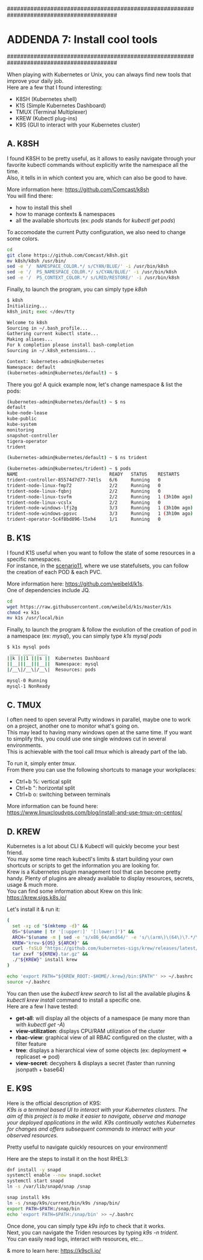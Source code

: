 #########################################################################################
# ADDENDA 7: Install cool tools
#########################################################################################

When playing with Kubernetes or Unix, you can always find new tools that improve your daily job.  
Here are a few that I found interesting:  
- K8SH (Kubernetes shell)  
- K1S (Simple Kubernetes Dashboard)  
- TMUX (Terminal Multiplexer)  
- KREW (Kubectl plug-ins)
- K9S (GUI to interact with your Kubernetes cluster)

## A. K8SH

I found K8SH to be pretty useful, as it allows to easily navigate through your favorite kubectl commands without explicitly write the namespace all the time.  
Also, it tells in in which context you are, which can also be good to have.  

More information here: https://github.com/Comcast/k8sh  
You will find there:  
- how to install this shell
- how to manage contexts & namespaces
- all the available shortcuts (ex: _pods_ stands for _kubectl get pods_)  

To accomodate the current Putty configuration, we also need to change some colors.  
```bash
cd
git clone https://github.com/Comcast/k8sh.git
mv k8sh/k8sh /usr/bin/
sed -e '/  NAMESPACE_COLOR.*/ s/CYAN/BLUE/' -i /usr/bin/k8sh
sed -e '/  PS_NAMESPACE_COLOR.*/ s/CYAN/BLUE/' -i /usr/bin/k8sh
sed -e '/  PS_CONTEXT_COLOR.*/ s/LRED/RESTORE/' -i /usr/bin/k8sh
```

Finally, to launch the program, you can simply type _k8sh_  
```bash
$ k8sh
Initializing...
k8sh_init; exec </dev/tty

Welcome to k8sh
Sourcing in ~/.bash_profile...
Gathering current kubectl state...
Making aliases...
For k completion please install bash-completion
Sourcing in ~/.k8sh_extensions...

Context: kubernetes-admin@kubernetes
Namespace: default
(kubernetes-admin@kubernetes/default) ~ $
```

There you go! A quick example now, let's change namespace & list the pods:  
```bash
(kubernetes-admin@kubernetes/default) ~ $ ns
default
kube-node-lease
kube-public
kube-system
monitoring
snapshot-controller
tigera-operator
trident

(kubernetes-admin@kubernetes/default) ~ $ ns trident

(kubernetes-admin@kubernetes/trident) ~ $ pods
NAME                                  READY   STATUS    RESTARTS        AGE
trident-controller-85574d7d77-74tls   6/6     Running   0               3h11m
trident-node-linux-fmp72              2/2     Running   0               3h11m
trident-node-linux-fqbnj              2/2     Running   0               3h11m
trident-node-linux-tsvfm              2/2     Running   1 (3h10m ago)   3h11m
trident-node-linux-vcslx              2/2     Running   0               3h11m
trident-node-windows-lfj2g            3/3     Running   1 (3h10m ago)   3h11m
trident-node-windows-ppsvc            3/3     Running   1 (3h10m ago)   3h11m
trident-operator-5c4f8bd896-l5xh4     1/1     Running   0               3h14m
```

## B. K1S

I found K1S useful when you want to follow the state of some resources in a specific namespaces.  
For instance, in the [scenario11](../../Scenarios/Scenario11), where we use statefulsets, you can follow the creation of each POD & each PVC.  

More information here: https://github.com/weibeld/k1s.  
One of dependencies include JQ.  

```bash
cd
wget https://raw.githubusercontent.com/weibeld/k1s/master/k1s
chmod +x k1s
mv k1s /usr/local/bin
```

Finally, to launch the program & follow the evolution of the creation of pod in a namespace (ex: _mysql_), you can simply type _k1s mysql pods_

```bash
$ k1s mysql pods
 ____ ____ ____
||k |||1 |||s ||  Kubernetes Dashboard
||__|||__|||__||  Namespace: mysql
|/__\|/__\|/__\|  Resources: pods

mysql-0 Running
mysql-1 NonReady
```

## C. TMUX

I often need to open several Putty windows in parallel, maybe one to work on a project, another one to monitor what's going on.  
This may lead to having many windows open at the same time. If you want to simplify this, you could use one single windows cut in several environments.  
This is achievable with the tool call _tmux_ which is already part of the lab.  

To run it, simply enter _tmux_.  
From there you can use the following shortcuts to manage your workplaces:  
- Ctrl+b %: vertical split
- Ctrl+b ": horizontal split
- Ctrl+b o: switching between terminals

More information can be found here:
https://www.linuxcloudvps.com/blog/install-and-use-tmux-on-centos/


## D. KREW

Kubernetes is a lot about CLI & Kubectl will quickly become your best friend.  
You may some time reach kubectl's limits & start building your own shortcuts or scripts to get the information you are looking for.  
Krew is a Kubernetes plugin management tool that can become pretty handy. Plenty of plugins are already available to display resources, secrets, usage & much more.  
You can find some information about Krew on this link: https://krew.sigs.k8s.io/

Let's install it & run it:  
```bash
(
  set -x; cd "$(mktemp -d)" &&
  OS="$(uname | tr '[:upper:]' '[:lower:]')" &&
  ARCH="$(uname -m | sed -e 's/x86_64/amd64/' -e 's/\(arm\)\(64\)\?.*/\1\2/' -e 's/aarch64$/arm64/')" &&
  KREW="krew-${OS}_${ARCH}" &&
  curl -fsSLO "https://github.com/kubernetes-sigs/krew/releases/latest/download/${KREW}.tar.gz" &&
  tar zxvf "${KREW}.tar.gz" &&
  ./"${KREW}" install krew
)

echo 'export PATH="${KREW_ROOT:-$HOME/.krew}/bin:$PATH"' >> ~/.bashrc
source ~/.bashrc
```

You can then use the _kubectl krew search_ to list all the available plugins & _kubectl krew install_ command to install a specific one.  
Here are a few I have tested:  
- **get-all**: will display all the objects of a namespace (ie many more than with _kubectl get -A_)
- **view-utilization**: displays CPU/RAM utilization of the cluster
- **rbac-view**: graphical view of all RBAC configured on the cluster, with a filter feature
- **tree**: displays a hierarchical view of some objects (ex: deployment => replicaset => pod)
- **view-secret**: decyphers & displays a secret (faster than running jsonpath + base64)

## E. K9S

Here is the official description of K9S:  
_K9s is a terminal based UI to interact with your Kubernetes clusters. The aim of this project is to make it easier to navigate, observe and manage your deployed applications in the wild. K9s continually watches Kubernetes for changes and offers subsequent commands to interact with your observed resources._  

Pretty useful to navigate quickly resources on your environment!  

Here are the steps to install it on the host RHEL3:  
```bash
dnf install -y snapd
systemctl enable --now snapd.socket
systemctl start snapd
ln -s /var/lib/snapd/snap /snap

snap install k9s
ln -s /snap/k9s/current/bin/k9s /snap/bin/
export PATH=$PATH:/snap/bin
echo 'export PATH=$PATH:/snap/bin' >> ~/.bashrc
```

Once done, you can simply type _k9s info_ to check that it works.  
Next, you can navigate the Triden resources by typing _k9s -n trident_.  
You can easily read logs, interact with resources, etc...

& more to learn here: https://k9scli.io/ 